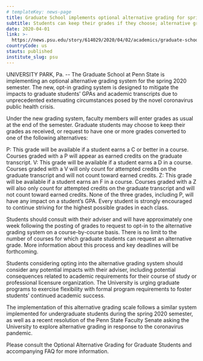 ```yaml
---
# templateKey: news-page
title: Graduate School implements optional alternative grading for spring 2020 semester
subtitle: Students can keep their grades if they choose; alternative grades will not impact GPA
date: 2020-04-01
link: >-
  https://news.psu.edu/story/614029/2020/04/02/academics/graduate-school-implements-optional-alternative-grading-spring
countryCode: us
stauts: published
institute_slug: psu
---
```


UNIVERSITY PARK, Pa. -- The Graduate School at Penn State is implementing an optional alternative grading system for the spring 2020 semester. The new, opt-in grading system is designed to mitigate the impacts to graduate students’ GPAs and academic transcripts due to unprecedented extenuating circumstances posed by the novel coronavirus public health crisis.

Under the new grading system, faculty members will enter grades as usual at the end of the semester. Graduate students may choose to keep their grades as received, or request to have one or more grades converted to one of the following alternatives:

P: This grade will be available if a student earns a C or better in a course. Courses graded with a P will appear as earned credits on the graduate transcript.
V: This grade will be available if a student earns a D in a course. Courses graded with a V will only count for attempted credits on the graduate transcript and will not count toward earned credits.
Z: This grade will be available if a student earns an F in a course. Courses graded with a Z will also only count for attempted credits on the graduate transcript and will not count toward earned credits.
None of the three grades, including P, will have any impact on a student’s GPA. Every student is strongly encouraged to continue striving for the highest possible grades in each class.

Students should consult with their adviser and will have approximately one week following the posting of grades to request to opt-in to the alternative grading system on a course-by-course basis. There is no limit to the number of courses for which graduate students can request an alternative grade. More information about this process and key deadlines will be forthcoming.

Students considering opting into the alternative grading system should consider any potential impacts with their adviser, including potential consequences related to academic requirements for their course of study or professional licensure organization. The University is urging graduate programs to exercise flexibility with formal program requirements to foster students’ continued academic success.

The implementation of this alternative grading scale follows a similar system implemented for undergraduate students during the spring 2020 semester, as well as a recent resolution of the Penn State Faculty Senate asking the University to explore alternative grading in response to the coronavirus pandemic.

Please consult the Optional Alternative Grading for Graduate Students and accompanying FAQ for more information.
